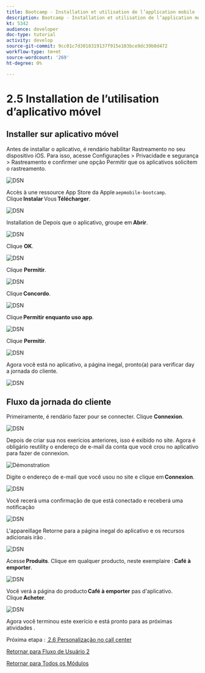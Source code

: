 ```yaml
---
title: Bootcamp - Installation et utilisation de l’application mobile - Brésil
description: Bootcamp - Installation et utilisation de l’application mobile - Brésil
kt: 5342
audience: developer
doc-type: tutorial
activity: develop
source-git-commit: 9cc01c7d3018319137f915e103bce9dc39b0d472
workflow-type: tm+mt
source-wordcount: '269'
ht-degree: 0%

---
```


# 2.5 Installation de l’utilisation d’aplicativo móvel


## Installer sur aplicativo móvel

Antes de installar o aplicativo, é rendário habilitar Rastreamento no seu dispositivo iOS. Para isso, acesse Configurações > Privacidade e segurança > Rastreamento e confirmer une opção Permitir que os aplicativos solicitem o rastreamento.

![DSN](./../uc3/images/app4.png)

Accès à une ressource App Store da Apple `aepmobile-bootcamp`.\
Clique **Instalar** Vous **Télécharger**.

![DSN](./../uc3/images/app1.png)

Installation de Depois que o aplicativo, groupe em **Abrir**.

![DSN](./../uc3/images/app2.png)

Clique **OK**.

![DSN](./../uc3/images/app9.png)

Clique **Permitir**.

![DSN](./../uc3/images/app3.png)

Clique **Concordo**.

![DSN](./../uc3/images/app7.png)

Clique **Permitir enquanto uso app**.

![DSN](./../uc3/images/app8.png)

Clique **Permitir**.

![DSN](./../uc3/images/app5.png)

Agora você está no aplicativo, a página inegal, pronto(a) para verificar day a jornada do cliente.

![DSN](./../uc3/images/app12.png)

## Fluxo da jornada do cliente

Primeiramente, é rendário fazer pour se connecter. Clique **Connexion**.

![DSN](./../uc3/images/app13.png)

Depois de criar sua nos exerícios anteriores, isso é exibido no site. Agora é obligário reutility o endereço de e-mail da conta que você crou no aplicativo para fazer de connexion.

![Démonstration](./../uc3/images/pv1.png)

Digite o endereço de e-mail que você usou no site e clique em **Connexion**.

![DSN](./../uc3/images/app14.png)

Você recerá uma confirmação de que está conectado e receberá uma notificação

![DSN](./../uc3/images/app15.png)

L&#39;appareillage Retorne para a página inegal do aplicativo e os recursos adicionais irão .

![DSN](./../uc3/images/app17.png)

Acesse **Produits**. Clique em qualquer producto, neste exemplaire : **Café à emporter**.

![DSN](./images/app19.png)

Você verá a página do producto **Café à emporter** pas d&#39;aplicativo. Clique **Acheter**.

![DSN](./images/app20.png)

Agora você terminou este exerício e está pronto para as próximas atividades .

Próxima etapa : [ 2.6 Personalização no call center](./ex6.md)

[Retornar para Fluxo de Usuário 2](./uc2.md)

[Retornar para Todos os Módulos](../../overview.md)
